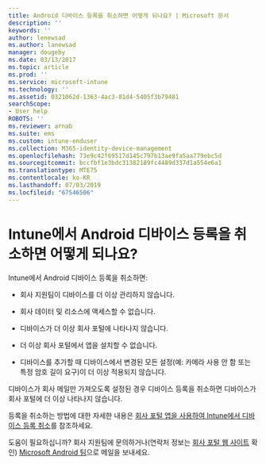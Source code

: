 ```yaml
---
title: Android 디바이스 등록을 취소하면 어떻게 되나요? | Microsoft 문서
description: ''
keywords: ''
author: lenewsad
ms.author: lanewsad
manager: dougeby
ms.date: 03/13/2017
ms.topic: article
ms.prod: ''
ms.service: microsoft-intune
ms.technology: ''
ms.assetid: 0321062d-1363-4ac3-81d4-5405f3b79481
searchScope:
- User help
ROBOTS: ''
ms.reviewer: arnab
ms.suite: ems
ms.custom: intune-enduser
ms.collection: M365-identity-device-management
ms.openlocfilehash: 73e9c42f69517d145c797b13ae9fa5aa779ebc5d
ms.sourcegitcommit: bccfbf1e3bdc31382189fc4489d337d1a554e6a1
ms.translationtype: MTE75
ms.contentlocale: ko-KR
ms.lasthandoff: 07/03/2019
ms.locfileid: "67546506"
---
```

# <a name="what-happens-if-you-unenroll-your-android-device-from-intune"></a>Intune에서 Android 디바이스 등록을 취소하면 어떻게 되나요?

Intune에서 Android 디바이스 등록을 취소하면:

- 회사 지원팀이 디바이스를 더 이상 관리하지 않습니다.

- 회사 데이터 및 리소스에 액세스할 수 없습니다.

- 디바이스가 더 이상 회사 포털에 나타나지 않습니다.

- 더 이상 회사 포털에서 앱을 설치할 수 없습니다.

- 디바이스를 추가할 때 디바이스에서 변경된 모든 설정(예: 카메라 사용 안 함 또는 특정 암호 길이 요구)이 더 이상 적용되지 않습니다.

디바이스가 회사 메일만 가져오도록 설정된 경우 디바이스 등록을 취소하면 디바이스가 회사 포털에 더 이상 나타나지 않습니다.

등록을 취소하는 방법에 대한 자세한 내용은 [회사 포털 앱을 사용하여 Intune에서 디바이스 등록 취소](unenroll-your-device-from-intune-android.md)를 참조하세요.

도움이 필요하십니까? 회사 지원팀에 문의하거나(연락처 정보는 [회사 포털 웹 사이트](https://go.microsoft.com/fwlink/?linkid=2010980) 확인) <a href="mailto:wintunedroidfbk@microsoft.com?subject=I have questions about unenrolling my Android device&body=Describe the issue you're experiencing here.">Microsoft Android 팀</a>으로 메일을 보내세요.
